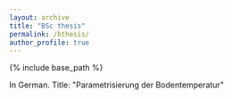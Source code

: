 ```yaml
---
layout: archive
title: "BSc thesis"
permalink: /bthesis/
author_profile: true
---
```


{% include base_path %}

In German. Title: "Parametrisierung der Bodentemperatur"

<object data="{{ site.url }}{{ site.baseurl }}/files/bthesis.pdf" width="900" height="900" type='application/pdf'></object>